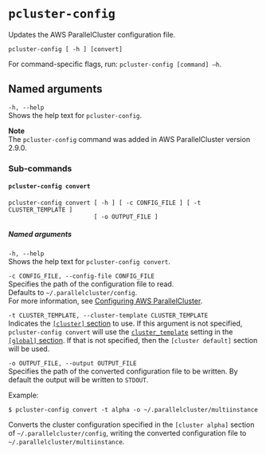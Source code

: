 # `pcluster-config`<a name="pcluster-config"></a>

Updates the AWS ParallelCluster configuration file\.

```
pcluster-config [ -h ] [convert]
```

For command\-specific flags, run: `pcluster-config [command] –h`\.

## Named arguments<a name="pcluster-config.named.arguments"></a>

`-h, --help`  
Shows the help text for `pcluster-config`\.

**Note**  
The `pcluster-config` command was added in AWS ParallelCluster version 2\.9\.0\.

### Sub\-commands<a name="pcluster-config-subcommands"></a>

#### `pcluster-config convert`<a name="pcluster-config-convert"></a>

```
pcluster-config convert [ -h ] [ -c CONFIG_FILE ] [ -t CLUSTER_TEMPLATE ]
                        [ -o OUTPUT_FILE ]
```

##### Named arguments<a name="pcluster-config.convert.namedarg"></a>

`-h, --help`  
Shows the help text for `pcluster-config convert`\.

`-c CONFIG_FILE, --config-file CONFIG_FILE`  
Specifies the path of the configuration file to read\.  
Defaults to `~/.parallelcluster/config`\.  
For more information, see [Configuring AWS ParallelCluster](getting-started-configuring-parallelcluster.md)\.

`-t CLUSTER_TEMPLATE, --cluster-template CLUSTER_TEMPLATE`  
Indicates the [`[cluster]` section](cluster-definition.md) to use\. If this argument is not specified, `pcluster-config convert` will use the [`cluster_template`](global.md#cluster-template) setting in the [`[global]` section](global.md)\. If that is not specified, then the `[cluster default]` section will be used\.

`-o OUTPUT_FILE, --output OUTPUT_FILE`  
Specifies the path of the converted configuration file to be written\. By default the output will be written to `STDOUT`\.

Example:

```
$ pcluster-config convert -t alpha -o ~/.parallelcluster/multiinstance
```

Converts the cluster configuration specified in the `[cluster alpha]` section of `~/.parallelcluster/config`, writing the converted configuration file to `~/.parallelcluster/multiinstance`\.
